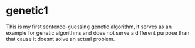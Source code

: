 # genetic1
This is my first sentence-guessing genetic algorithm, it serves as an example for genetic algorithms and does not serve a different purpose than that cause it doesnt solve an actual problem.

